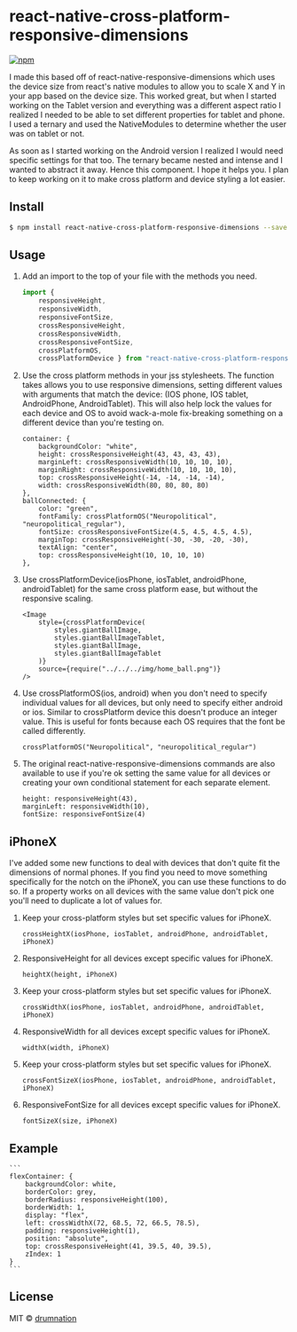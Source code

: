 # react-native-cross-platform-responsive-dimensions 
<!-- [![Travis Build Status](https://img.shields.io/travis/drumnation/react-native-cross-platform-responsive-dimensions.svg?style=flat-square)](https://travis-ci.org/drumnation/react-native-cross-responsive-dimensions) [![David](https://img.shields.io/david/dev/drumnation/react-native-cross-responsive-dimensions.svg?style=flat-square)](https://david-dm.org/drumnation/react-native-cross-responsive-dimensions?type=dev) -->
[![npm](https://img.shields.io/npm/dt/react-native-cross-platform-responsive-dimensions.svg?style=flat-square)](https://www.npmjs.com/package/react-native-cross-platform-responsive-dimensions)

I made this based off of react-native-responsive-dimensions which uses the device size from react's native modules to allow you to scale X and Y in your app based on the device size. This worked great, but when I started working on the Tablet version and everything was a different aspect ratio I realized I needed to be able to set different properties for tablet and phone.  I used a ternary and used the NativeModules to determine whether the user was on tablet or not.  

As soon as I started working on the Android version I realized I would need specific settings for that too.  The ternary became nested and intense and I wanted to abstract it away.  Hence this component.  I hope it helps you.  I plan to keep working on it to make cross platform and device styling a lot easier.

## Install
```bash
$ npm install react-native-cross-platform-responsive-dimensions --save
```

## Usage
1. Add an import to the top of your file with the methods you need.
    ```js
    import {
        responsiveHeight,
        responsiveWidth,
        responsiveFontSize,
        crossResponsiveHeight,
        crossResponsiveWidth,
        crossResponsiveFontSize,
        crossPlatformOS,
        crossPlatformDevice } from "react-native-cross-platform-responsive-dimensions";
    ```
2. Use the cross platform methods in your jss stylesheets. The function takes allows you to use responsive dimensions, setting different values with arguments that match the device: (IOS phone, IOS tablet, AndroidPhone, AndroidTablet). This will also help lock the values for each device and OS to avoid wack-a-mole fix-breaking something on a different device than you're testing on.
    ```
    container: {
        backgroundColor: "white",
        height: crossResponsiveHeight(43, 43, 43, 43),
        marginLeft: crossResponsiveWidth(10, 10, 10, 10),
        marginRight: crossResponsiveWidth(10, 10, 10, 10),
        top: crossResponsiveHeight(-14, -14, -14, -14),
        width: crossResponsiveWidth(80, 80, 80, 80)
    },
    ballConnected: {
        color: "green",
        fontFamily: crossPlatformOS("Neuropolitical", "neuropolitical_regular"),
        fontSize: crossResponsiveFontSize(4.5, 4.5, 4.5, 4.5),
        marginTop: crossResponsiveHeight(-30, -30, -20, -30),
        textAlign: "center",
        top: crossResponsiveHeight(10, 10, 10, 10)
    },
    ```

3. Use crossPlatformDevice(iosPhone, iosTablet, androidPhone, androidTablet) for the same cross platform ease, but without the responsive scaling.
    ```
    <Image
        style={crossPlatformDevice(
            styles.giantBallImage,
            styles.giantBallImageTablet,
            styles.giantBallImage,
            styles.giantBallImageTablet
        )}
        source={require("../../../img/home_ball.png")}
    />
    ```
4. Use crossPlatformOS(ios, android) when you don't need to specify individual values for all devices, but only need to specify either android or ios. Similar to crossPlatform device this doesn't produce an integer value. This is useful for fonts because each OS requires that the font be called differently.
    ```
    crossPlatformOS("Neuropolitical", "neuropolitical_regular")
    ```
5. The original react-native-responsive-dimensions commands are also available to use if you're ok setting the same value for all devices or creating your own conditional statement for each separate element.
    ```
    height: responsiveHeight(43),
    marginLeft: responsiveWidth(10),
    fontSize: responsiveFontSize(4)
    ```

## iPhoneX

I've added some new functions to deal with devices that don't quite fit the dimensions of normal phones.  If you find you need to move something specifically for the notch on the iPhoneX, you can use these functions to do so.  If a property works on all devices with the same value don't pick one you'll need to duplicate a lot of values for.

1. Keep your cross-platform styles but set specific values for iPhoneX.
    ```
    crossHeightX(iosPhone, iosTablet, androidPhone, androidTablet, iPhoneX)
    ```
2. ResponsiveHeight for all devices except specific values for iPhoneX.
    ```
    heightX(height, iPhoneX)
    ```
3. Keep your cross-platform styles but set specific values for iPhoneX.
    ```
    crossWidthX(iosPhone, iosTablet, androidPhone, androidTablet, iPhoneX)
    ```
4. ResponsiveWidth for all devices except specific values for iPhoneX.
    ```
    widthX(width, iPhoneX)
    ```
5. Keep your cross-platform styles but set specific values for iPhoneX.
    ```
    crossFontSizeX(iosPhone, iosTablet, androidPhone, androidTablet, iPhoneX)
    ```
6. ResponsiveFontSize for all devices except specific values for iPhoneX.
    ```
    fontSizeX(size, iPhoneX)
    ```

## Example
    ```
    flexContainer: {
        backgroundColor: white,
        borderColor: grey,
        borderRadius: responsiveHeight(100),
        borderWidth: 1,
        display: "flex",
        left: crossWidthX(72, 68.5, 72, 66.5, 78.5),
        padding: responsiveHeight(1),
        position: "absolute",
        top: crossResponsiveHeight(41, 39.5, 40, 39.5),
        zIndex: 1
    }
    ```
## License
MIT © [drumnation](https://github.com/drumnation/react-native-cross-responsive-dimensions)